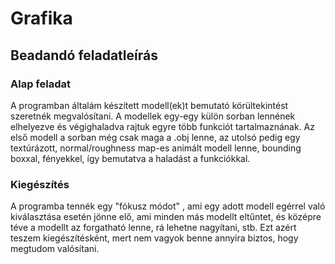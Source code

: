 # Grafika
## Beadandó feladatleírás
### Alap feladat
A programban általám készített modell(ek)t bemutató körültekintést szeretnék megvalósítani. A modellek egy-egy külön sorban lennének elhelyezve és végighaladva rajtuk egyre több funkciót tartalmaznának. Az első modell a sorban még csak maga a .obj lenne, az utolsó pedig egy textúrázott, normal/roughness map-es animált modell lenne, bounding boxxal, fényekkel, így bemutatva a haladást a funkciókkal.
### Kiegészítés
A programba tennék egy "fókusz módot" , ami egy adott modell egérrel való kiválasztása esetén jönne elő, ami minden más modellt eltűntet, és középre téve a modellt az forgatható lenne, rá lehetne nagyítani, stb. Ezt azért teszem kiegészítésként, mert nem vagyok benne annyira biztos, hogy megtudom valósítani.
